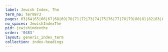 ```yaml
---
label: Jewish Index, The
term_no: term973
pages: 63|64|65|66|67|68|69|70|71|72|73|74|75|76|77|78|79|80|81|82|83|84|85|86|87|88|89|90|91|92|93|94|95|96|97|98|99|100|101|102|103|104
no_spaces: JewishIndexThe
pid: jewishindexthe
order: '0483'
layout: generic_index_term
collection: index-headings
---
```

